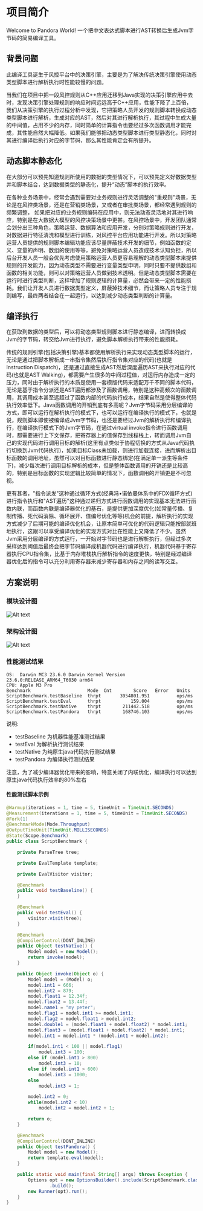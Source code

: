 # 项目简介
Welcome to Pandora World! 一个把中文表达式脚本进行AST转换后生成Jvm字节码的简易编译工具。

## 背景问题
此编译工具诞生于风控平台中的决策引擎，主要是为了解决传统决策引擎使用动态类型脚本进行解析执行时性能较慢的问题。

当我们在项目中把一段风控规则从C++应用迁移到Java实现的决策引擎应用中去时，发现决策引擎处理规则的响应时间远远高于C++应用，性能下降了上百倍，我们从决策引擎的执行过程分析中发现，它把策略人员开发的规则脚本转换成动态类型脚本进行解析，生成对应的AST，然后对其进行解析执行，其过程中生成大量的中间值，占用不少的内存，同时简单的计算指令也要经过多次函数调用才能完成，其性能自然大幅降低。如果我们能够把动态类型脚本进行类型静态化，同时对其进行编译后执行对应的字节码，那么其性能肯定会有所提升。

## 动态脚本静态化
在大部分可以预先知道规则所使用的数据的类型情况下，可以预先定义好数据类型并和脚本结合，达到数据类型的静态化，提升“动态”脚本的执行效率。

在各种业务场景中，经常会遇到需要对业务规则进行灵活调整的"重规则"场景，无论是在风控类场景，还是在营销类场景，又或者在审批类场景，都经常遇到规则的频繁调整， 如果把对应的业务规则编码在应用中，则无法动态灵活地对其进行响应，特别是在大数据大模型的风控决策场景中更甚。在风控场景中，开发团队通常会划分出三种角色，策略运营、数据算法和应用开发，分别对策略规则进行开发，对数据进行特征清洗和模型进行训练，对风控平台应用功能进行开发。所以对策略运营人员提供的规则脚本编辑功能应该尽量屏蔽技术开发的细节，例如函数的定义、变量的声明、数组的使用等等，避免对策略运营人员造成技术认知负担，所以后台开发人员一般会优先考虑使用策略运营人员更容易理解的动态类型脚本来提供规则的开发能力，因为动态类型不需要进行变量类型申明，同时只要不提供数组和函数的相关功能，则可以对策略运营人员做到技术透明。但是动态类型脚本需要在运行时进行类型判断，这样增加了规则逻辑的计算量，必然会带来一定的性能损耗。我们让开发人员进行数据类型定义，屏蔽掉技术细节，而让策略人员专注于规则编写，最终两者结合在一起运行，以达到减少动态类型判断的计算量。

## 编译执行
在获取到数据的类型后，可以将动态类型规则脚本进行静态编译，进而转换成Jvm的字节码，转交给Jvm进行执行，避免脚本解析执行带来的性能损耗。

传统的规则引擎(包括决策引擎)基本都使用解析执行来实现动态类型脚本的运行，无论是通过把脚本解析成一串指令集然后执行指令集对应的代码(也就是Instruction Dispatch)，还是通过直接生成AST然后深度遍历AST来执行对应的代码(也就是AST Walking)，都需要产生很多的中间过程值，对运行内存造成一定的压力，同时由于解析执行的本质是使用一套模版代码来适配万千不同的脚本代码，无论是基于指令分派还是AST遍历都涉及了函数调用，特别是这种高频次的函数调用，其调用成本甚至远超过了函数内部的代码执行成本，结果自然是使得整体代码执行效率低下。Java函数调用的开销到底有多高呢？Jvm字节码采用分层编译的方式，即可以运行在解析执行的模式下，也可以运行在编译执行的模式下，也就是说，规则脚本即使被编译成Jvm字节码，也还是要经过Jvm的解析执行和编译执行，在编译执行模式下的Jvm字节码，在通过virtual invoke指令进行函数调用时，都需要进行上下文保存，把寄存器上的值保存到线程栈上，转而调用Jvm自己的实现代码进行调用目标的解析(这里有点类似于协程切换的方式从Java代码执行切换到Jvm代码执行)，如果目标Class未加载，则进行加载连接，进而解析出目标函数的调用地址，虽然可以对目标函数进行静态绑定(在满足单一派生等条件下)，减少每次进行调用目标解析的成本，但是整体函数调用的开销还是比较高的，特别是目标函数的实现逻辑比较简单的情况下，函数调用的开销更是不可忽视。

更有甚者，"指令派发"这种通过循环方式(经典冯•诺依曼体系中的FDX循环方式)进行指令执行和"AST遍历"这种通过递归方式进行函数调用的实现基本无法进行函数内联，而函数内联是编译器优化的基石，是提供更加深度优化(如常量传播、复制传播、死代码消除、循环展开、值编号优化等等)机会的前提，解析执行的实现方式减少了后期可能的编译优化机会，让原本简单可优化的代码逻辑只能按部就班地执行，这跟可以享受编译优化的实现方式对比在性能上又降低了不少。虽然Jvm采用分层编译的方式运行，一开始对字节码也是进行解析执行，但经过多次采样达到阈值后最终会把字节码编译成机器代码进行编译执行，机器代码基于寄存器执行CPU指令集，比基于内存堆栈执行解析指令的速度更快，特别是经过编译器优化后的指令可以充分利用寄存器来减少寄存器和内存之间的读写交互。

## 方案说明
### 模块设计图
![Alt text](./docs/compiler.png "模块设计视图")

### 架构设计图
![Alt text](./docs/arch.png "架构设计视图")

### 性能测试结果

```text
OS:  Darwin MC3 23.6.0 Darwin Kernel Version 23.6.0:RELEASE_ARM64_T6030 arm64
CPU: Apple M3 Pro
Benchmark                     Mode  Cnt        Score   Error   Units
ScriptBenchmark.testBaseline  thrpt       3954801.951          ops/ms
ScriptBenchmark.testEval      thrpt           159.004          ops/ms
ScriptBenchmark.testNative    thrpt        211442.518          ops/ms
ScriptBenchmark.testPandora   thrpt        168746.103          ops/ms
```
说明:
* testBaseline 为机器性能基准测试结果
* testEval 为解析执行测试结果
* testNative 为纯原生java代码执行测试结果
* testPandora 为编译执行测试结果

注意，为了减少编译器优化带来的影响，特意关闭了内联优化，编译执行可以达到原生java代码执行效率的80%左右

#### 性能测试脚本示例
```java
@Warmup(iterations = 1, time = 5, timeUnit = TimeUnit.SECONDS)
@Measurement(iterations = 1, time = 5, timeUnit = TimeUnit.SECONDS)
@Fork(1)
@BenchmarkMode(Mode.Throughput)
@OutputTimeUnit(TimeUnit.MILLISECONDS)
@State(Scope.Benchmark)
public class ScriptBenchmark {

    private ParseTree tree;

    private EvalTemplate template;

    private EvalVisitor visitor;

    @Benchmark
    public void testBaseline() {
    }

    @Benchmark
    public void testEval() {
        visitor.visit(tree);
    }

    @Benchmark
    @CompilerControl(DONT_INLINE)
    public Object testNative() {
        Model model = new Model();
        return invoke(model);
    }

    public Object invoke(Object o) {
        Model model = (Model) o;
        model.int1 = 666;
        model.int2 = 879;
        model.float1 = 12.34f;
        model.float2 = 13.44f;
        model.name1 = "my peter";
        model.flag1 = model.int1 >= model.int1;
        model.flag2 = model.float1 > model.int2;
        model.double1 = (model.float1 + model.float2) * model.int1;
        model.float3 = (model.float1 + model.float2) * model.int1;
        model.int1 = model.int1 * (model.int1 + model.int2);

        if(model.int1 < 100 || model.flag1)
            model.int3 = 100;
        else if (model.int1 > 800)
            model.int3 = 10;
        else if (model.int1 > 600)
            model.int3 = 1000;
        else
            model.int3 = 1;

        model.int2 = 0;
        while(model.int2 < 10)
            model.int2 = model.int2 + 1;

        return o;
    }

    @Benchmark
    @CompilerControl(DONT_INLINE)
    public Object testPandora() {
        Model model = new Model();
        return template.eval(model);
    }

    public static void main(final String[] args) throws Exception {
        Options opt = new OptionsBuilder().include(ScriptBenchmark.class.getSimpleName())
                .build();
        new Runner(opt).run();
    }
}
```
